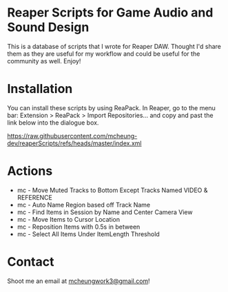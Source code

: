 # Reaper Scripts for Game Audio and Sound Design
This is a database of scripts that I wrote for Reaper DAW. Thought I'd share them as they are useful for my workflow and could be useful for the community as well. Enjoy!

# Installation 
You can install these scripts by using ReaPack. In Reaper, go to the menu bar: Extension > ReaPack > Import Repositories... and copy and past the link below into the dialogue box.

https://raw.githubusercontent.com/mcheung-dev/reaperScripts/refs/heads/master/index.xml

# Actions 
* mc - Move Muted Tracks to Bottom Except Tracks Named VIDEO & REFERENCE 
* mc - Auto Name Region based off Track Name 
* mc - Find Items in Session by Name and Center Camera View 
* mc - Move Items to Cursor Location 
* mc - Reposition Items with 0.5s in between
* mc - Select All Items Under ItemLength Threshold

# Contact 
Shoot me an email at mcheungwork3@gmail.com! 
